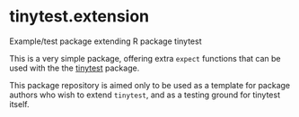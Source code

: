 # tinytest.extension
Example/test package extending R package tinytest

This is a very simple package, offering extra `expect` functions that can be
used with the the [tinytest](https://cran.r-project.org/package=tinytest)
package.

This package repository is aimed only to be used as a template for package
authors who wish to extend `tinytest`, and as a testing ground for tinytest
itself.


